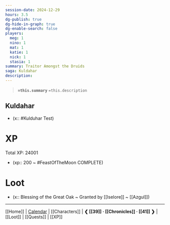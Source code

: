 ```yaml
---
session-date: 2024-12-29
hours: 3.5
dg-publish: true
dg-hide-in-graph: true
dg-enable-search: false
players:
  meg: 1
  nino: 1
  mat: 1
  katie: 1
  nick: 1
  stasia: 1
summary: Traitor Amongst the Druids
saga: Kuldahar
description: 
---
```


> **`=this.summary`**
> `=this.description`

## Kuldahar
- (x:: #Kulduhar Test)

# XP
Total XP: 24001
- (xp:: 200 ~ #FeastOfTheMoon COMPLETE) 

# Loot
- (x:: Blessing of the Great Oak ~ Granted by [[Iselore]] ~ [[Azgul]])
  
---
[[Home]] | [Calendar](https://app.fantasy-calendar.com/calendars/38f9e3f5098bac1f655a4fb4241f35eb) | [[Characters]] | **❮ [[39]] · [[Chronicles]] ·  [[41]] ❯** | [[Loot]] | [[Quests]]  | [[XP]]